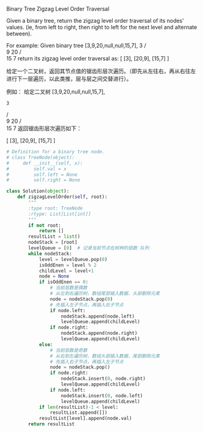 Binary Tree Zigzag Level Order Traversal


Given a binary tree, return the zigzag level order traversal of its nodes' values. (ie, from left to right, then right to left for the next level and alternate between).

For example:
Given binary tree [3,9,20,null,null,15,7],
    3
   / \
  9  20
    /  \
   15   7
return its zigzag level order traversal as:
[
  [3],
  [20,9],
  [15,7]
]



给定一个二叉树，返回其节点值的锯齿形层次遍历。（即先从左往右，再从右往左进行下一层遍历，以此类推，层与层之间交替进行）。

例如：
给定二叉树 [3,9,20,null,null,15,7],

    3
   / \
  9  20
    /  \
   15   7
返回锯齿形层次遍历如下：

[
  [3],
  [20,9],
  [15,7]
]



```PYTHON
# Definition for a binary tree node.
# class TreeNode(object):
#     def __init__(self, x):
#         self.val = x
#         self.left = None
#         self.right = None

class Solution(object):
    def zigzagLevelOrder(self, root):
        """
        :type root: TreeNode
        :rtype: List[List[int]]
        """
        if not root:
            return []
        resultList = list()
        nodeStack = [root]
        levelQueue = [0]  # 记录当前节点在树种的层数 队列
        while nodeStack:
            level = levelQueue.pop(0)
            isOddEnen = level % 2
            childLevel = level+1
            node = None
            if isOddEnen == 0:
                # 当前层数是偶数
                # 从左到右遍历树，数组尾部插入数据，头部删除元素
                node = nodeStack.pop(0)
                # 先插入左子节点，再插入右子节点
                if node.left:
                    nodeStack.append(node.left)
                    levelQueue.append(childLevel)
                if node.right:
                    nodeStack.append(node.right)
                    levelQueue.append(childLevel)
            else:
                # 当前层数是奇数
                # 从右到左遍历树，数组头部插入数据，尾部删除元素
                # 先插入右子节点，再插入左子节点
                node = nodeStack.pop()
                if node.right:
                    nodeStack.insert(0, node.right)
                    levelQueue.append(childLevel)
                if node.left:
                    nodeStack.insert(0, node.left)
                    levelQueue.append(childLevel)
            if len(resultList)-1 < level:
                resultList.append([])
            resultList[level].append(node.val)
        return resultList
```